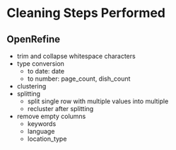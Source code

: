 # Cleaning Steps Performed

## OpenRefine
- trim and collapse whitespace characters
- type conversion
  - to date: date
  - to number: page_count, dish_count
- clustering
- splitting
  - split single row with multiple values into multiple
  - recluster after splitting
- remove empty columns
  - keywords
  - language
  - location_type
